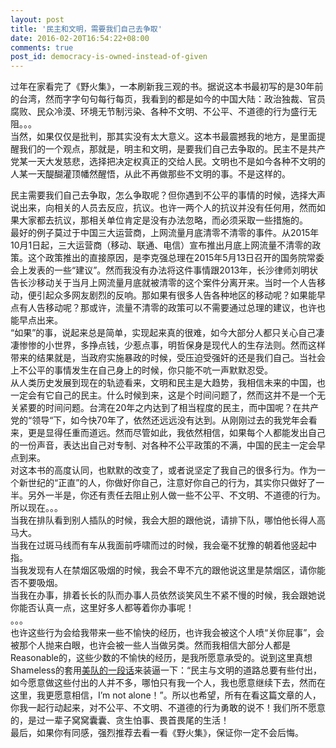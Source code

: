 ```yaml
---
layout: post
title: '民主和文明，需要我们自己去争取'
date: 2016-02-20T16:54:22+08:00
comments: true
post_id: democracy-is-owned-instead-of-given
---
```


过年在家看完了《野火集》，一本刷新我三观的书。据说这本书最初写的是30年前的台湾，然而字字句句每行每页，我看到的都是如今的中国大陆：政治独裁、官员腐败、民众冷漠、环境无节制污染、各种不文明、不公平、不道德的行为盛行无阻。。。  
当然，如果仅仅是批判，那其实没有太大意义。这本书最震撼我的地方，是里面提醒我们的一个观点，那就是，明主和文明，是要我们自己去争取的。民主不是共产党某一天大发慈悲，选择把决定权真正的交给人民。文明也不是如今各种不文明的人某一天醍醐灌顶幡然醒悟，从此不再做那些不文明的事。不是这样的。

民主需要我们自己去争取，怎么争取呢？但你遇到不公平的事情的时候，选择大声说出来，向相关的人员去反应，抗议。也许一两个人的抗议并没有任何用，然而如果大家都去抗议，那相关单位肯定是没有办法忽略，而必须采取一些措施的。  
最好的例子莫过于中国三大运营商，上网流量月底清零不清零的事件。从2015年10月1日起，三大运营商（移动、联通、电信）宣布推出月底上网流量不清零的政策。这个政策推出的直接原因，是李克强总理在2015年5月13日召开的国务院常委会上发表的一些“建议”。然而我没有办法将这件事情跟2013年，长沙律师刘明状告长沙移动关于当月上网流量月底就被清零的这个案件分离开来。当时一个人告移动，便引起众多网友剧烈的反响。那如果有很多人告各种地区的移动呢？如果能早点有人告移动呢？那或许，流量不清零的政策可以不需要通过总理的建议，也许也能早点出来。  
“如果”的事，说起来总是简单，实现起来真的很难，如今大部分人都只关心自己凄凄惨惨的小世界，多挣点钱，少惹点事，明哲保身是现代人的生存法则。然而这样带来的结果就是，当政府实施暴政的时候，受压迫受强奸的还是我们自己。当社会上不公平的事情发生在自己身上的时候，你只能不吭一声默默忍受。  
从人类历史发展到现在的轨迹看来，文明和民主是大趋势，我相信未来的中国，也一定会有它自己的民主。什么时候到来，这是个时间问题了，然而这并不是一个无关紧要的时间问题。台湾在20年之内达到了相当程度的民主，而中国呢？在共产党的“领导“下，如今快70年了，依然还远远没有达到。从刚刚过去的我党年会看来，更是显得任重而道远。然而尽管如此，我依然相信，如果每个人都能发出自己的一份声音，表达出自己对专制、对各种不公平政策的不满，中国的民主一定会早点到来。  
对这本书的高度认同，也默默的改变了，或者说坚定了我自己的很多行为。作为一个新世纪的“正直”的人，你做好你自己，注意好你自己的行为，其实你只做好了一半。另外一半是，你还有责任去阻止别人做一些不公平、不文明、不道德的行为。所以现在。。。  
当我在排队看到别人插队的时候，我会大胆的跟他说，请排下队，哪怕他长得人高马大。  
当我在过斑马线而有车从我面前呼啸而过的时候，我会毫不犹豫的朝着他竖起中指。  
当我发现有人在禁烟区吸烟的时候，我会不卑不亢的跟他说这里是禁烟区，请你能否不要吸烟。  
当我在办事，排着长长的队而办事人员依然谈笑风生不紧不慢的时候，我会跟她说你能否认真一点，这里好多人都等着你办事呢！  
。。。  
也许这些行为会给我带来一些不愉快的经历，也许我会被这个人喷“关你屁事”，会被那个人抛来白眼，也许会被一些人当做另类。然而我相信大部分人都是Reasonable的，这些少数的不愉快的经历，是我所愿意承受的。说到这里真想Shameless的套用[美队的一段话](https://www.youtube.com/watch?v=yNDCQuJ_wFw)来装逼一下：“民主与文明的道路总要有些付出，如今愿意做这些付出的人并不多，哪怕只有我一个人，我也愿意继续下去，然而在这里，我更愿意相信，I’m not alone！”。所以也希望，所有在看这篇文章的人，你我一起行动起来，对不公平、不文明、不道德的行为勇敢的说不！我们所不愿意的，是过一辈子窝窝囊囊、贪生怕事、畏首畏尾的生活！  
最后，如果你有同感，强烈推荐去看一看《野火集》，保证你一定不会后悔。  
